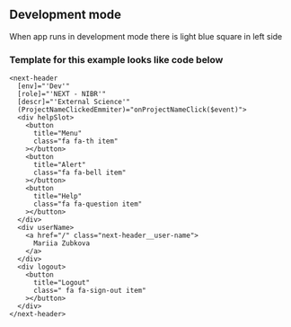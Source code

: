 ## Development mode

When app runs in development mode there is light blue square in left side

### Template for this example looks like code below

```
<next-header
  [env]="'Dev'"
  [role]="'NEXT - NIBR'"
  [descr]="'External Science'"
  (ProjectNameClickedEmmiter)="onProjectNameClick($event)">
  <div helpSlot>
    <button
      title="Menu"
      class="fa fa-th item"
    ></button>
    <button
      title="Alert"
      class="fa fa-bell item"
    ></button>
    <button
      title="Help"
      class="fa fa-question item"
    ></button>
  </div>
  <div userName>
    <a href="/" class="next-header__user-name">
      Mariia Zubkova
    </a>
  </div>
  <div logout>
    <button
      title="Logout"
      class=" fa fa-sign-out item"
    ></button>
  </div>
</next-header>
```